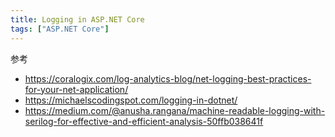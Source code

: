 ```yaml
---
title: Logging in ASP.NET Core
tags: ["ASP.NET Core"]
---
```


参考

- https://coralogix.com/log-analytics-blog/net-logging-best-practices-for-your-net-application/
- https://michaelscodingspot.com/logging-in-dotnet/
- https://medium.com/@anusha.rangana/machine-readable-logging-with-serilog-for-effective-and-efficient-analysis-50ffb038641f